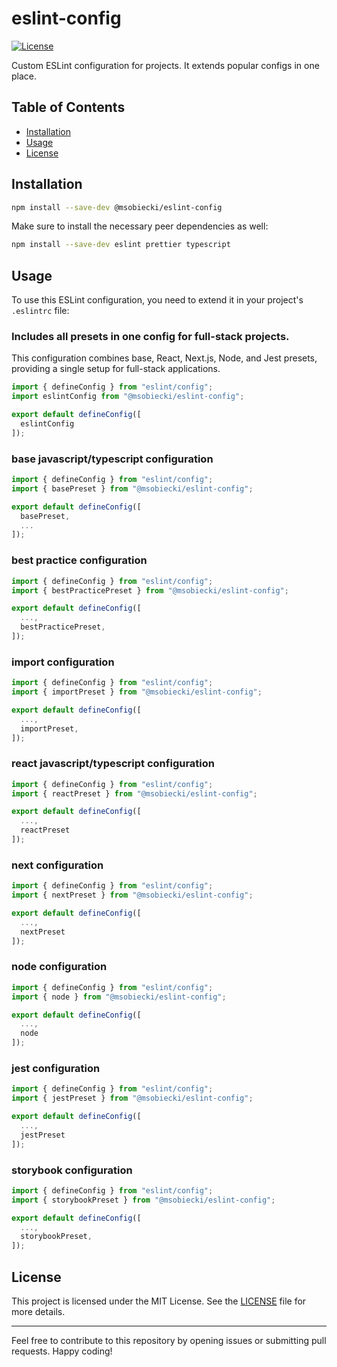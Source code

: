 # eslint-config

[![License](https://img.shields.io/badge/license-MIT-blue.svg)](https://github.com/msobiecki/eslint-config/blob/master/LICENSE)

Custom ESLint configuration for projects. It extends popular configs in one place.

## Table of Contents

- [Installation](#installation)
- [Usage](#usage)
- [License](#license)

## Installation

```bash
npm install --save-dev @msobiecki/eslint-config
```

Make sure to install the necessary peer dependencies as well:

```bash
npm install --save-dev eslint prettier typescript
```

## Usage

To use this ESLint configuration, you need to extend it in your project's `.eslintrc` file:

### Includes all presets in one config for full-stack projects.

This configuration combines base, React, Next.js, Node, and Jest presets, providing a single setup for full-stack applications.

```javascript
import { defineConfig } from "eslint/config";
import eslintConfig from "@msobiecki/eslint-config";

export default defineConfig([
  eslintConfig
]);
```

### base javascript/typescript configuration

```javascript
import { defineConfig } from "eslint/config";
import { basePreset } from "@msobiecki/eslint-config";

export default defineConfig([
  basePreset,
  ...
]);
```


### best practice configuration

```javascript
import { defineConfig } from "eslint/config";
import { bestPracticePreset } from "@msobiecki/eslint-config";

export default defineConfig([
  ...,
  bestPracticePreset,
]);
```

### import configuration

```javascript
import { defineConfig } from "eslint/config";
import { importPreset } from "@msobiecki/eslint-config";

export default defineConfig([
  ...,
  importPreset,
]);
```

### react javascript/typescript configuration

```javascript
import { defineConfig } from "eslint/config";
import { reactPreset } from "@msobiecki/eslint-config";

export default defineConfig([
  ...,
  reactPreset
]);
```

### next configuration

```javascript
import { defineConfig } from "eslint/config";
import { nextPreset } from "@msobiecki/eslint-config";

export default defineConfig([
  ...,
  nextPreset
]);
```

### node configuration

```javascript
import { defineConfig } from "eslint/config";
import { node } from "@msobiecki/eslint-config";

export default defineConfig([
  ...,
  node
]);
```

### jest configuration

```javascript
import { defineConfig } from "eslint/config";
import { jestPreset } from "@msobiecki/eslint-config";

export default defineConfig([
  ...,
  jestPreset
]);
```


### storybook configuration

```javascript
import { defineConfig } from "eslint/config";
import { storybookPreset } from "@msobiecki/eslint-config";

export default defineConfig([
  ...,
  storybookPreset,
]);
```

## License

This project is licensed under the MIT License. See the [LICENSE](LICENSE) file for more details.

---

Feel free to contribute to this repository by opening issues or submitting pull requests. Happy coding!
